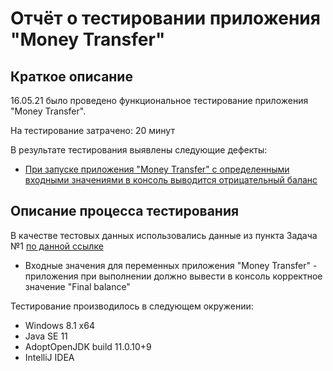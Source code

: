 # Отчёт о тестировании приложения "Money Transfer"

## Краткое описание

16.05.21 было проведено функциональное тестирование приложения "Money Transfer".

На тестирование затрачено: 20 минут

В результате тестирования выявлены следующие дефекты:
* [При запуске приложения "Money Transfer" с определенными входными значениями в консоль выводится отрицательный баланс](https://github.com/MikhailPonomarev/1.2.1-Money-Transfer/issues/1)


## Описание процесса тестирования

В качестве тестовых данных использовались данные из пункта Задача №1 [по данной ссылке](https://github.com/netology-code/javaqa-homeworks/tree/master/programming)
* Входные значения для переменных приложения "Money Transfer" - приложения при выполнении должно вывести в консоль корректное значение "Final balance"


Тестирование производилось в следующем окружении:
* Windows 8.1 x64
* Java SE 11
* AdoptOpenJDK build 11.0.10+9
* IntelliJ IDEA